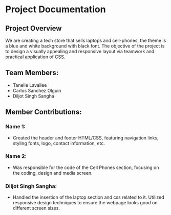 # Project Documentation

## Project Overview

We are creating a tech store that sells laptops and cell-phones, the theme is a blue and white background with black font. The objective of the project is to design a visually appealing and responsive layout via teamwork and practical application of CSS.

## Team Members:
-   Tanelle Lavallee 
-   Carlos Sanchez Olguin
-   Diljot Singh Sangha

## Member Contributions:

### Name 1:

-  Created the header and footer HTML/CSS, featuring navigation links, styling fonts, logo, contact information, etc.

### Name 2:

-   Was responsible for the code of the Cell Phones section, focusing on the coding, design and media screen.

### Diljot Singh Sangha:

-   Handled the insertion of the laptop section and css related to it. Utilized responsive design techniques to ensure the webpage looks good on different screen sizes.